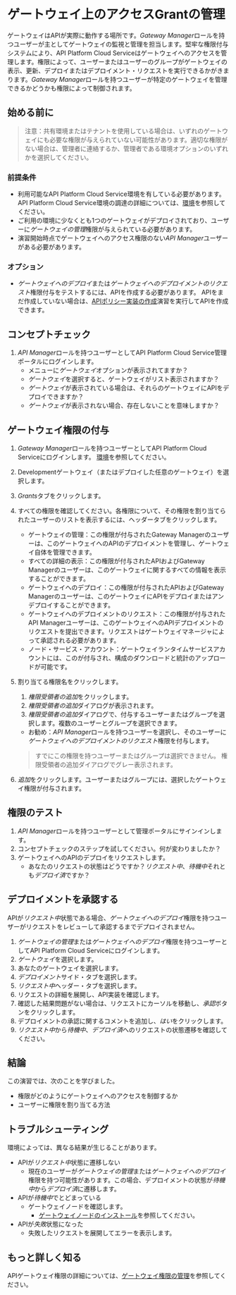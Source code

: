 # ゲートウェイ上のアクセスGrantの管理

ゲートウェイはAPIが実際に動作する場所です。*Gateway Manager*ロールを持つユーザーが主としてゲートウェイの監視と管理を担当します。堅牢な権限付与システムにより、API Platform Cloud Serviceはゲートウェイへのアクセスを管理します。権限によって、ユーザーまたはユーザーのグループがゲートウェイの表示、更新、デプロイまたはデプロイメント・リクエストを実行できるかがきまります。*Gateway Manager*ロールを持つユーザーが特定のゲートウェイを管理できるかどうかも権限によって制御されます。

## 始める前に

> 注意：共有環境またはテナントを使用している場合は、いずれのゲートウェイにも必要な権限が与えられていない可能性があります。適切な権限がない場合は、管理者に連絡するか、管理者である環境オプションのいずれかを選択してください。

### 前提条件

- 利用可能なAPI Platform Cloud Service環境を有している必要があります。API Platform Cloud Service環境の調達の詳細については、[環境](../../../../../environments/README.md)を参照してください。
- ご利用の環境に少なくとも1つのゲートウェイがデプロイされており、ユーザーに*ゲートウェイの管理*権限が与えられている必要があります。
- 演習開始時点でゲートウェイへのアクセス権限のない*API Manager*ユーザーがある必要があります。

### オプション

- *ゲートウェイへのデプロイ*または*ゲートウェイへのデプロイメントのリクエスト*権限付与をテストするには、APIを作成する必要があります。 APIをまだ作成していない場合は、[APIポリシー実装の作成](../../manage/create_api)演習を実行してAPIを作成できます。

## コンセプトチェック

1. *API Manager*ロールを持つユーザーとしてAPI Platform Cloud Service管理ポータルにログインします。
    - メニューに*ゲートウェイ*オプションが表示されてますか？
    - *ゲートウェイ*を選択すると、ゲートウェイがリスト表示されますか？
    - *ゲートウェイ*が表示されている場合は、それらのゲートウェイにAPIをデプロイできますか？
    - *ゲートウェイ*が表示されない場合、存在しないことを意味しますか？

## ゲートウェイ権限の付与

1. *Gateway Manager*ロールを持つユーザーとしてAPI Platform Cloud Serviceにログインします。 [環境](../../../../environments/README.md)を参照してください。
1. Developmentゲートウェイ（またはデプロイした任意のゲートウェイ）を選択します。
1. *Grants*タブをクリックします。
1. すべての権限を確認してください。各権限について、その権限を割り当てられたユーザーのリストを表示するには、ヘッダータブをクリックします。
   - ゲートウェイの管理：この権限が付与されたGateway Managerのユーザーは、このゲートウェイへのAPIのデプロイメントを管理し、ゲートウェイ自体を管理できます。
   - すべての詳細の表示：この権限が付与されたAPIおよびGateway Managerのユーザーは、このゲートウェイに関するすべての情報を表示することができます。
   - ゲートウェイへのデプロイ：この権限が付与されたAPIおよびGateway Managerのユーザーは、このゲートウェイにAPIをデプロイまたはアンデプロイすることができます。
   - ゲートウェイへのデプロイメントのリクエスト：この権限が付与されたAPI Managerユーザーは、このゲートウェイへのAPIデプロイメントのリクエストを提出できます。リクエストはゲートウェイマネージャによって承認される必要があります。
   - ノード・サービス・アカウント：ゲートウェイランタイムサービスアカウントには、このが付与され、構成のダウンロードと統計のアップロードが可能です。
1. 割り当てる権限名をクリックします。
    1. *権限受領者の追加*をクリックします。
    1. *権限受領者の追加*ダイアログが表示されます。
    1. *権限受領者の追加*ダイアログで、付与するユーザーまたはグループを選択します。複数のユーザーとグループを選択できます。
      - お勧め：*API Manager*ロールを持つユーザーを選択し、そのユーザーに*ゲートウェイへのデプロイメントのリクエスト*権限を付与します。

    > すでにこの権限を持つユーザーまたはグループは選択できません。 権限受領者の追加ダイアログでグレー表示されます。

1. *追加*をクリックします。ユーザーまたはグループには、選択したゲートウェイ権限が付与されます。

## 権限のテスト

1. *API Manager*ロールを持つユーザーとして管理ポータルにサインインします。
1. コンセプトチェックのステップを試してください。何が変わりましたか？
1. ゲートウェイへのAPIのデプロイをリクエストします。
   - あなたのリクエストの状態はどうですか？*リクエスト中*、*待機中*それとも*デプロイ済*ですか？

## デプロイメントを承認する

APIが*リクエスト中*状態である場合、*ゲートウェイへのデプロイ*権限を持つユーザーがリクエストをレビューして承認するまでデプロイされません。

1. *ゲートウェイの管理*または*ゲートウェイへのデプロイ*権限を持つユーザーとしてAPI Platform Cloud Serviceにログインします。
1. *ゲートウェイ*を選択します。
1. あなたのゲートウェイを選択します。
1. *デプロイメント*サイド・タブを選択します。
1. *リクエスト中*ヘッダー・タブを選択します。
1. リクエストの詳細を展開し、API実装を確認します。
1. 確認した結果問題がない場合は、リクエストにカーソルを移動し、*承認*ボタンをクリックします。
1. デプロイメントの承認に関するコメントを追加し、*はい*をクリックします。
1. *リクエスト中*から*待機中*、*デプロイ済*へのリクエストの状態遷移を確認してください。

## 結論

この演習では、次のことを学びました。

- 権限がどのようにゲートウェイへのアクセスを制御するか
- ユーザーに権限を割り当てる方法
  
## トラブルシューティング

環境によっては、異なる結果が生じることがあります。

- APIが*リクエスト中*状態に遷移しない
  - 現在のユーザーが*ゲートウェイの管理*または*ゲートウェイへのデプロイ*権限を持つ可能性があります。この場合、デプロイメントの状態が*待機中*から*デプロイ済*に遷移します。
- APIが*待機中*でとどまっている
  - ゲートウェイノードを確認します。
    - [ゲートウェイノードのインストール](../../configure/gateway/gateway_node)を参照してください。
- APIが*失敗*状態になった
  - 失敗したリクエストを展開してエラーを表示します。

## もっと詳しく知る

APIゲートウェイ権限の詳細については、[ゲートウェイ権限の管理](https://docs.oracle.com/en/cloud/paas/api-platform-cloud/apfad/managing-gateway-grants.html)を参照してください。
